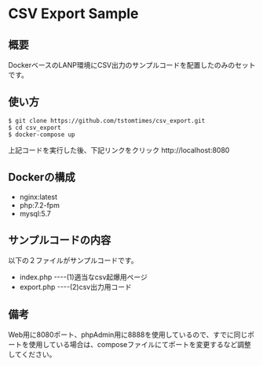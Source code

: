 # CSV Export Sample

## 概要
DockerベースのLANP環境にCSV出力のサンプルコードを配置したのみのセットです。

## 使い方
```
$ git clone https://github.com/tstomtimes/csv_export.git
$ cd csv_export
$ docker-compose up
```
上記コードを実行した後、下記リンクをクリック
http://localhost:8080


## Dockerの構成
- nginx:latest
- php:7.2-fpm
- mysql:5.7

## サンプルコードの内容
以下の２ファイルがサンプルコードです。
- index.php  ----(1)適当なcsv起爆用ページ
- export.php ----(2)csv出力用コード

## 備考
Web用に8080ポート、phpAdmin用に8888を使用しているので、すでに同じポートを使用している場合は、composeファイルにてポートを変更するなど調整してください。

